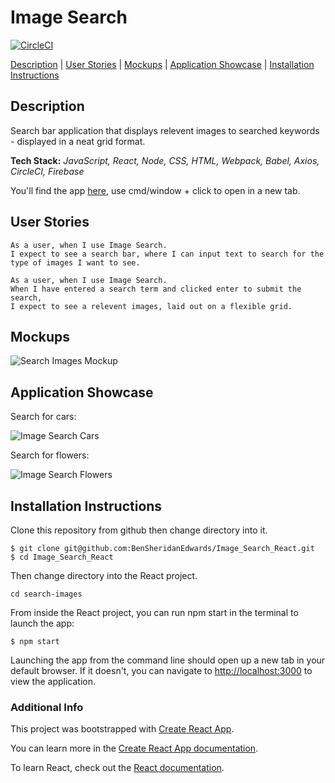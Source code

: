 # Image Search

[![CircleCI](https://circleci.com/gh/BenSheridanEdwards/Image_Search_React.svg?style=svg)](https://circleci.com/gh/BenSheridanEdwards/Image_Search_React)

[Description](#description) | [User Stories](#user-stories) | [Mockups](#mockups) | [Application Showcase](#app-showcase) | [Installation Instructions](#installation)

## <a name="description">Description</a>

Search bar application that displays relevent images to searched keywords - displayed in a neat grid format.

**Tech Stack:** *JavaScript, React, Node, CSS, HTML, Webpack, Babel, Axios, CircleCI, Firebase*

You'll find the app [here](https://image-search-react.web.app/), use cmd/window + click to open in a new tab.

## <a name="user-stories">User Stories</a>

```
As a user, when I use Image Search.
I expect to see a search bar, where I can input text to search for the type of images I want to see.
```
```
As a user, when I use Image Search. 
When I have entered a search term and clicked enter to submit the search,
I expect to see a relevent images, laid out on a flexible grid. 
```

## <a name="mockups">Mockups</a>

![Search Images Mockup](https://github.com/BenSheridanEdwards/Search_Images_React/blob/master/media/SearchImages-Mockup.png)

## <a name="app-showcase">Application Showcase</a>

Search for cars: 

![Image Search Cars](https://github.com/BenSheridanEdwards/Search_Images_React/blob/master/media/SearchImages-CarsSearch.png)

Search for flowers: 

![Image Search Flowers](https://github.com/BenSheridanEdwards/Search_Images_React/blob/master/media/SearchImages-FlowersSearch.png)

## <a name="installation">Installation Instructions</a>

Clone this repository from github then change directory into it.

```
$ git clone git@github.com:BenSheridanEdwards/Image_Search_React.git
$ cd Image_Search_React
```

Then change directory into the React project.
```
cd search-images
```
From inside the React project, you can run npm start in the terminal to launch the app:

```
$ npm start
```

Launching the app from the command line should open up a new tab in your default browser. If it doesn't, you can navigate to [http://localhost:3000](http://localhost:3000) to view the application.<br />

### Additional Info

This project was bootstrapped with [Create React App](https://github.com/facebook/create-react-app).

You can learn more in the [Create React App documentation](https://facebook.github.io/create-react-app/docs/getting-started).

To learn React, check out the [React documentation](https://reactjs.org/).
